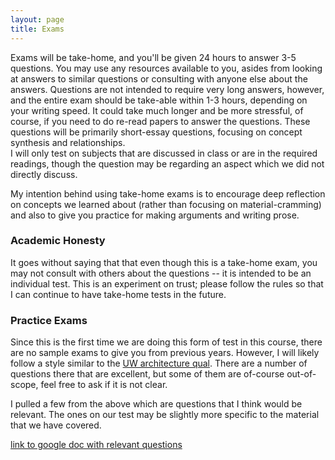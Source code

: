 ```yaml
---
layout: page
title: Exams
---
```


Exams will be take-home, and you'll be given 24 hours to answer 3-5 questions.
You may use any resources available to you, asides from looking at answers to
similar questions or consulting with anyone else about the answers.  Questions
are not intended to require very long answers, however, and the entire exam
should be take-able within 1-3 hours, depending on your writing speed.  It could
take much longer and be more stressful, of course, if you need to do re-read
papers to answer the questions.  These questions will be primarily short-essay
questions, focusing on concept synthesis and relationships.  
I will only test on subjects that are discussed in
class or are in the required readings, though the question may be regarding an aspect which we did not directly discuss.

My intention behind using take-home exams is to encourage deep reflection on
concepts we learned about (rather than focusing on material-cramming) and also
to give you practice for making arguments and writing prose.

### Academic Honesty
It goes without saying that that even though this is a take-home exam, you may
not consult with others about the questions -- it is intended to be an individual
test.  This is an experiment on trust; please follow the rules so that I can
continue to have take-home tests in the future.

### Practice Exams 

Since this is the first time we are doing this form of test
in this course, there are no sample exams to give you from previous years.
However, I will likely follow a style similar to the [UW architecture
qual](http://www.cs.wisc.edu/academics/graduate-programs/guidebook/arch-qual).
There are a number of questions there that are excellent, but some
of them are of-course out-of-scope, feel free to ask if it is not clear.

I pulled a few from the above which are questions that I think would be relevant.  The ones
on our test may be slightly more specific to the material that we have covered.

[link to google doc with relevant questions](https://docs.google.com/document/d/1Eq8EWMB0YT3oqKN5AFgDJA3nyRFVoCejtL6TudfvI2M/edit?usp=sharing)





